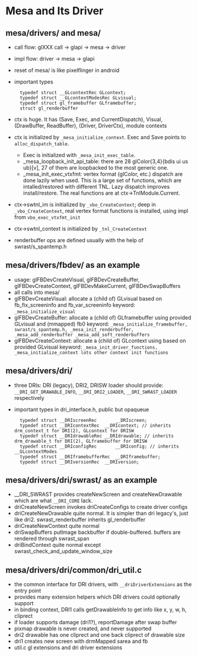 Mesa and Its Driver
===================

## mesa/drivers/ and mesa/

* call flow: glXXX call -> glapi -> mesa -> driver
* impl flow: driver -> mesa -> glapi
* reset of mesa/ is like pixelflinger in android
* important types

        typedef struct __GLcontextRec GLcontext;
        typedef struct __GLcontextModesRec GLvisual;
        typedef struct gl_framebuffer GLframebuffer;
        struct gl_renderbuffer
* ctx is huge.  It has (Save, Exec, and CurrentDispatch), Visual, (DrawBuffer, ReadBuffer), (Driver, DriverCtx), module contexts
* ctx is initialized by `_mesa_initialize_context`.  Exec and Save points to `alloc_dispatch_table`.
  - Exec is initialized with `_mesa_init_exec_table`.
  - _mesa_loopback_init_api_table: there are 28 glColor{3,4}{bdis ui us ub}[v], 27 of them are loopbacked to the most generic one.
  - _mesa_init_exec_vtxfmt: vertex format (glColor, etc.) dispatch are done lazily when used.  This is a large set of functions,
				which are intalled/restored with different TNL.  Lazy dispatch improves install/restore.
				The real functions are at ctx->TnlModule.Current.
* ctx->swtnl_im is initialized by `_vbo_CreateContext`; deep in
  `_vbo_CreateContext`, real vertex format functions is installed,
  using impl from `vbo_exec_vtxfmt_init`
* ctx->swtnl_context is initialized by `_tnl_CreateContext`
* renderbuffer ops are defined usually with the help of swrast/s_spantemp.h

## mesa/drivers/fbdev/ as an example

* usage: glFBDevCreateVisual, glFBDevCreateBuffer, glFBDevCreateContext, glFBDevMakeCurrent, glFBDevSwapBuffers
* all calls into mesa/
* glFBDevCreateVisual: allocate a (child of) GLvisual based on fb_fix_screeninfo and fb_var_screeninfo
			keyword: `_mesa_initialize_visual`
* glFBDevCreateBuffer: allocate a (child of) GLframebuffer using provided GLvisual and (mmapped) fb0
			keyword: `_mesa_initialize_framebuffer,
				swrast/s_spantemp.h, _mesa_init_renderbuffer, _mesa_add_renderbuffer
				_mesa_add_soft_renderbuffers`
* glFBDevCreateContext: allocate a (child of) GLcontext using based on provided GLvisual
			keyword: `_mesa_init_driver_functions, _mesa_initialize_context
				lots other context init functions`

## mesa/drivers/dri/

* three DRIs: DRI (legacy), DRI2, DRISW
  loader should provide: `__DRI_GET_DRAWABLE_INFO`, `__DRI_DRI2_LOADER`, `__DRI_SWRAST_LOADER` respectively
* important types in dri_interface.h, public but opaqueue

        typedef struct __DRIscreenRec		__DRIscreen;
        typedef struct __DRIcontextRec	__DRIcontext; // inherits drm_context_t for DRI(2), GLcontext for DRISW
        typedef struct __DRIdrawableRec	__DRIdrawable; // inherits drm_drawable_t for DRI(2), GLframebuffer for DRISW
        typedef struct __DRIconfigRec		__DRIconfig; // inherits __GLcontextModes
        typedef struct __DRIframebufferRec	__DRIframebuffer;
        typedef struct __DRIversionRec	__DRIversion;

## mesa/drivers/dri/swrast/ as an example

* __DRI_SWRAST provides createNewScreen and createNewDrawable which are what
  `__DRI_CORE` lack.
* driCreateNewScreen invokes driCreateConfigs to create driver configs
* driCreateNewDrawable quite normal.  It is simpler than dri legacy's, just like dri2. swrast_renderbuffer inherits gl_renderbuffer
* driCreateNewContext quite normal
* driSwapBuffers putImage backbuffer if double-buffered.  buffers are rendered through swrast_span
* driBindContext quite normal except swrast_check_and_update_window_size

## mesa/drivers/dri/common/dri_util.c

* the common interface for DRI drivers, with `__driDriverExtensions` as the entry point
* provides many extension helpers which DRI drivers could optionally support
* in binding context, DRI1 calls getDrawableInfo to get info like x, y, w, h, cliprect
* if loader supports damage (dri1?), reportDamage after swap buffer
* pixmap drawable is never created, and never supported
* dri2 drawable has one cliprect and one back cliprect of drawable size
* dri1 creates new screen with drmMapped sarea and fb
* util.c gl extensions and dri driver extensions



